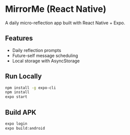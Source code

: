 # MirrorMe (React Native)

A daily micro-reflection app built with React Native + Expo.

## Features
- Daily reflection prompts
- Future-self message scheduling
- Local storage with AsyncStorage

## Run Locally
```bash
npm install -g expo-cli
npm install
expo start
```

## Build APK
```bash
expo login
expo build:android
```